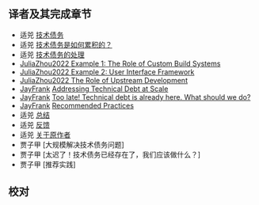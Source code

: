 
## 译者及其完成章节

*  适兕   [技术债务](technical-debt.md)
*  适兕   [技术债务是如何累积的？](how-does-td-addumulate.md)
*  适兕   [技术债务的处理](working-with-technical-debt.md)
*  [JuliaZhou2022 ](https://github.com/JuliaZhou2022) [Example 1: The Role of Custom Build Systems]()
*  [JuliaZhou2022 ](https://github.com/JuliaZhou2022) [Example 2: User Interface Framework]()
*  [JuliaZhou2022 ](https://github.com/JuliaZhou2022) [The Role of Upstream Development]()
*  [JayFrank](https://github.com/JayFrank) [Addressing Technical Debt at Scale]()
*  [JayFrank](https://github.com/JayFrank) [Too late! Technical debt is already here. What should we do?]()
*  [JayFrank](https://github.com/JayFrank) [Recommended Practices]()
*  适兕   [总结](conclusion.md)
*  适兕   [反馈](feedback.md)
*  适兕   [关于原作者](about-the-authors.md)
*  贾子甲  [大规模解决技术债务问题]
*  贾子甲  [太迟了！技术债务已经存在了，我们应该做什么？]
*  贾子甲  [推荐实践]

## 校对
